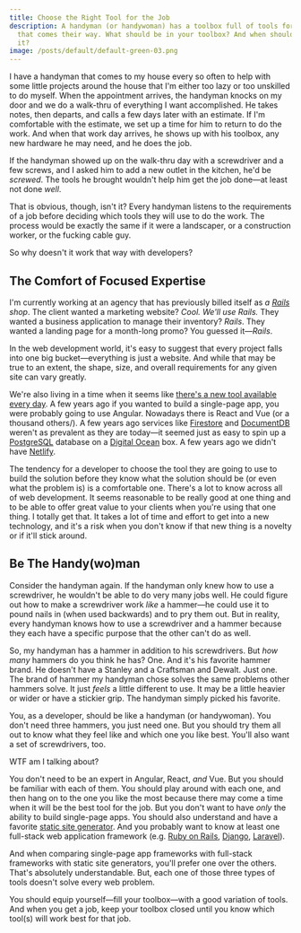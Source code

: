 ```yaml
---
title: Choose the Right Tool for the Job
description: A handyman (or handywoman) has a toolbox full of tools for any job
  that comes their way. What should be in your toolbox? And when should you open
  it?
image: /posts/default/default-green-03.png
---
```


I have a handyman that comes to my house every so often to help with some little projects around the house that I'm either too lazy or too unskilled to do myself. When the appointment arrives, the handyman knocks on my door and we do a walk-thru of everything I want accomplished. He takes notes, then departs, and calls a few days later with an estimate. If I'm comfortable with the estimate, we set up a time for him to return to do the work. And when that work day arrives, he shows up with his toolbox, any new hardware he may need, and he does the job.

If the handyman showed up on the walk-thru day with a screwdriver and a few screws, and I asked him to add a new outlet in the kitchen, he'd be _screwed_. The tools he brought wouldn't help him get the job done—at least not done _well_.

That is obvious, though, isn't it? Every handyman listens to the requirements of a job before deciding which tools they will use to do the work. The process would be exactly the same if it were a landscaper, or a construction worker, or the fucking cable guy.

So why doesn't it work that way with developers?

## The Comfort of Focused Expertise

I'm currently working at an agency that has previously billed itself as _a [Rails](https://rubyonrails.org/) shop_. The client wanted a marketing website? _Cool. We'll use Rails._ They wanted a business application to manage their inventory? _Rails_. They wanted a landing page for a month-long promo? You guessed it—_Rails_.

In the web development world, it's easy to suggest that every project falls into one big bucket—everything is just a website. And while that may be true to an extent, the shape, size, and overall requirements for any given site can vary greatly.

We're also living in a time when it seems like [there's a new tool available every day](/posts/taking-balanced-approach-to-new-technology/). A few years ago if you wanted to build a single-page app, you were probably going to use Angular. Nowadays there is React and Vue (or a thousand others/). A few years ago services like [Firestore](https://firebase.google.com/docs/firestore/) and [DocumentDB](https://aws.amazon.com/documentdb/) weren't as prevalent as they are today—it seemed just as easy to spin up a [PostgreSQL](https://www.postgresql.org/) database on a [Digital Ocean](https://www.digitalocean.com/) box. A few years ago we didn't have [Netlify](/posts/wtf-is-netlify/).

The tendency for a developer to choose the tool they are going to use to build the solution before they know what the solution should be (or even what the problem is) is a comfortable one. There's a lot to know across all of web development. It seems reasonable to be really good at one thing and to be able to offer great value to your clients when you're using that one thing. I totally get that. It takes a lot of time and effort to get into a new technology, and it's a risk when you don't know if that new thing is a novelty or if it'll stick around.

## Be The Handy(wo)man

Consider the handyman again. If the handyman only knew how to use a screwdriver, he wouldn't be able to do very many jobs well. He could figure out how to make a screwdriver work _like_ a hammer—he could use it to pound nails in (when used backwards) and to pry them out. But in reality, every handyman knows how to use a screwdriver and a hammer because they each have a specific purpose that the other can't do as well.

So, my handyman has a hammer in addition to his screwdrivers. But _how many_ hammers do you think he has? One. And it's his favorite hammer brand. He doesn't have a Stanley and a Craftsman and Dewalt. Just one. The brand of hammer my handyman chose solves the same problems other hammers solve. It just _feels_ a little different to use. It may be a little heavier or wider or have a stickier grip. The handyman simply picked his favorite.

You, as a developer, should be like a handyman (or handywoman). You don't need three hammers, you just need one. But you should try them all out to know what they feel like and which one you like best. You'll also want a set of screwdrivers, too.

WTF am I talking about?

You don't need to be an expert in Angular, React, _and_ Vue. But you should be familiar with each of them. You should play around with each one, and then hang on to the one you like the most because there may come a time when it will be the best tool for the job. But you don't want to have _only_ the ability to build single-page apps. You should also understand and have a favorite [static site generator](https://www.staticgen.com/). And you probably want to know at least one full-stack web application framework (e.g. [Ruby on Rails](https://rubyonrails.org/), [Django](https://www.djangoproject.com/), [Laravel](https://laravel.com/)).

And when comparing single-page app frameworks with full-stack frameworks with static site generators, you'll prefer one over the others. That's absolutely understandable. But, each one of those three types of tools doesn't solve every web problem.

You should equip yourself—fill your toolbox—with a good variation of tools. And when you get a job, keep your toolbox closed until you know which tool(s) will work best for that job.
